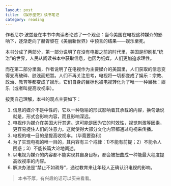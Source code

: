 ```yaml
---
layout: post
title: 《娱乐至死》读书笔记
category: reading
---
```


作者尼尔·波兹曼在本书中向读者论述了一个观点：当今美国在电视这种媒介的影响下，逐渐走向了赫胥黎在《美丽新世界》中预言的结果——娱乐至死。

本书分成了两部分，第一部分说明了在没有电报之前的时代里，美国是印刷机“统治”的世界，人民从阅读书本中获取信息，也因为纸媒，人们更加追求理性。

而在第二部分里面，作者说明了在电视作为主要媒介的美国里，人们获取的信息变得支离破碎、肤浅而短暂。人们不再关注思考，电视将一切都变成了娱乐：宗教、政治、教育等都变成了娱乐，它们自身的目标也被电视转化为了唯一一种目标：娱乐（或者叫提高收视率）。

按我自己理解，本书的观点主要如下：

1. 信息的媒介不是中性的，它以一种隐喻的形式影响着其承载的内容，换句话说就是，形式会影响内容，而且影响深远。
2. 电视作为媒介在美国大行其道。这可能是因为它的时效性，视觉刺激等因素，更容易捉住人们的注意力。这就使得大部分文化内容都通过电视来传播。
3. 电视的唯一目的是提高收视率。（毕竟要盈利）
4. 为了实现电视的唯一目的，其内容有三个戒律：1)不能有前提；2）不能令人困惑；3）不能长篇大论地阐述。
5. 以电视为媒介的内容都不能实现其自身目标，都会被扭曲成一种能最大程度提高收视率的内容。
6. 解决办法是“禁止不如疏导”，通过教育来让年轻人正确认识电视的影响。

> 本书不厚，有兴趣的话可以买来看看。